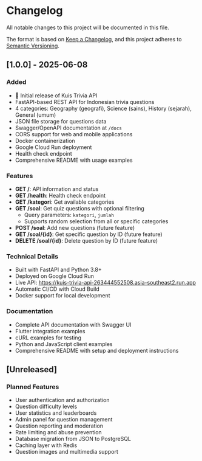 # Changelog

All notable changes to this project will be documented in this file.

The format is based on [Keep a Changelog](https://keepachangelog.com/en/1.0.0/),
and this project adheres to [Semantic Versioning](https://semver.org/spec/v2.0.0.html).

## [1.0.0] - 2025-06-08

### Added
- 🎉 Initial release of Kuis Trivia API
- FastAPI-based REST API for Indonesian trivia questions
- 4 categories: Geography (geografi), Science (sains), History (sejarah), General (umum)
- JSON file storage for questions data
- Swagger/OpenAPI documentation at `/docs`
- CORS support for web and mobile applications
- Docker containerization
- Google Cloud Run deployment
- Health check endpoint
- Comprehensive README with usage examples

### Features
- **GET /**: API information and status
- **GET /health**: Health check endpoint
- **GET /kategori**: Get available categories
- **GET /soal**: Get quiz questions with optional filtering
  - Query parameters: `kategori`, `jumlah`
  - Supports random selection from all or specific categories
- **POST /soal**: Add new questions (future feature)
- **GET /soal/{id}**: Get specific question by ID (future feature)
- **DELETE /soal/{id}**: Delete question by ID (future feature)

### Technical Details
- Built with FastAPI and Python 3.8+
- Deployed on Google Cloud Run
- Live API: https://kuis-trivia-api-263444552508.asia-southeast2.run.app
- Automatic CI/CD with Cloud Build
- Docker support for local development

### Documentation
- Complete API documentation with Swagger UI
- Flutter integration examples
- cURL examples for testing
- Python and JavaScript client examples
- Comprehensive README with setup and deployment instructions

## [Unreleased]

### Planned Features
- User authentication and authorization
- Question difficulty levels
- User statistics and leaderboards
- Admin panel for question management
- Question reporting and moderation
- Rate limiting and abuse prevention
- Database migration from JSON to PostgreSQL
- Caching layer with Redis
- Question images and multimedia support
